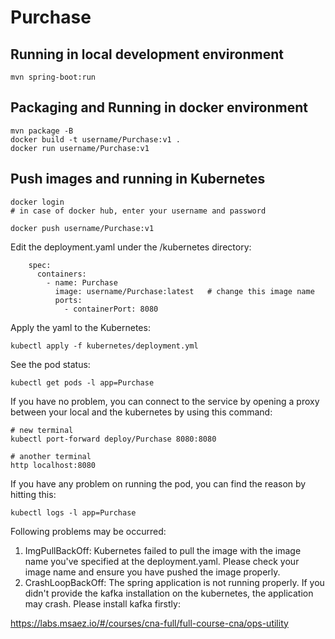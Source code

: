 # Purchase

## Running in local development environment

```
mvn spring-boot:run
```

## Packaging and Running in docker environment

```
mvn package -B
docker build -t username/Purchase:v1 .
docker run username/Purchase:v1
```

## Push images and running in Kubernetes

```
docker login 
# in case of docker hub, enter your username and password

docker push username/Purchase:v1
```

Edit the deployment.yaml under the /kubernetes directory:
```
    spec:
      containers:
        - name: Purchase
          image: username/Purchase:latest   # change this image name
          ports:
            - containerPort: 8080

```

Apply the yaml to the Kubernetes:
```
kubectl apply -f kubernetes/deployment.yml
```

See the pod status:
```
kubectl get pods -l app=Purchase
```

If you have no problem, you can connect to the service by opening a proxy between your local and the kubernetes by using this command:
```
# new terminal
kubectl port-forward deploy/Purchase 8080:8080

# another terminal
http localhost:8080
```

If you have any problem on running the pod, you can find the reason by hitting this:
```
kubectl logs -l app=Purchase
```

Following problems may be occurred:

1. ImgPullBackOff:  Kubernetes failed to pull the image with the image name you've specified at the deployment.yaml. Please check your image name and ensure you have pushed the image properly.
1. CrashLoopBackOff: The spring application is not running properly. If you didn't provide the kafka installation on the kubernetes, the application may crash. Please install kafka firstly:

https://labs.msaez.io/#/courses/cna-full/full-course-cna/ops-utility

